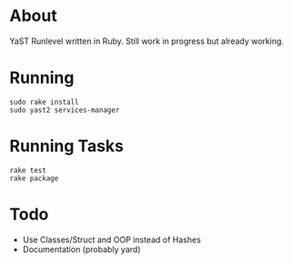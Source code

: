 About
=====
YaST Runlevel written in Ruby.
Still work in progress but already working.

Running
=======

    sudo rake install
    sudo yast2 services-manager

Running Tasks
=============

    rake test
    rake package

Todo
====
- Use Classes/Struct and OOP instead of Hashes
- Documentation (probably yard)
